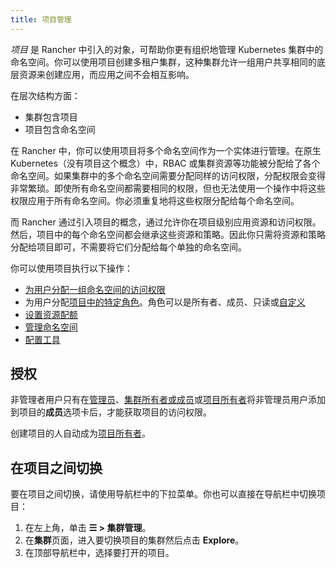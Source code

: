 ```yaml
---
title: 项目管理
---
```


<head>
  <link rel="canonical" href="https://ranchermanager.docs.rancher.com/zh/how-to-guides/advanced-user-guides/manage-projects"/>
</head>

_项目_ 是 Rancher 中引入的对象，可帮助你更有组织地管理 Kubernetes 集群中的命名空间。你可以使用项目创建多租户集群，这种集群允许一组用户共享相同的底层资源来创建应用，而应用之间不会相互影响。

在层次结构方面：

- 集群包含项目
- 项目包含命名空间

在 Rancher 中，你可以使用项目将多个命名空间作为一个实体进行管理。在原生 Kubernetes（没有项目这个概念）中，RBAC 或集群资源等功能被分配给了各个命名空间。如果集群中的多个命名空间需要分配同样的访问权限，分配权限会变得非常繁琐。即使所有命名空间都需要相同的权限，但也无法使用一个操作中将这些权限应用于所有命名空间。你必须重复地将这些权限分配给每个命名空间。

而 Rancher 通过引入项目的概念，通过允许你在项目级别应用资源和访问权限。然后，项目中的每个命名空间都会继承这些资源和策略。因此你只需将资源和策略分配给项目即可，不需要将它们分配给每个单独的命名空间。

你可以使用项目执行以下操作：

- [为用户分配一组命名空间的访问权限](../../new-user-guides/add-users-to-projects.md)
- 为用户分配[项目中的特定角色](../../new-user-guides/authentication-permissions-and-global-configuration/manage-role-based-access-control-rbac/cluster-and-project-roles.md#项目角色)。角色可以是所有者、成员、只读或[自定义](../../new-user-guides/authentication-permissions-and-global-configuration/manage-role-based-access-control-rbac/custom-roles.md)
- [设置资源配额](manage-project-resource-quotas/manage-project-resource-quotas.md)
- [管理命名空间](../../new-user-guides/manage-namespaces.md)
- [配置工具](../../../reference-guides/rancher-project-tools.md)

## 授权

非管理者用户只有在[管理员](../../new-user-guides/authentication-permissions-and-global-configuration/manage-role-based-access-control-rbac/global-permissions.md)、[集群所有者或成员](../../new-user-guides/authentication-permissions-and-global-configuration/manage-role-based-access-control-rbac/cluster-and-project-roles.md#集群角色)或[项目所有者](../../new-user-guides/authentication-permissions-and-global-configuration/manage-role-based-access-control-rbac/cluster-and-project-roles.md#项目角色)将非管理员用户添加到项目的**成员**选项卡后，才能获取项目的访问权限。

创建项目的人自动成为[项目所有者](../../new-user-guides/authentication-permissions-and-global-configuration/manage-role-based-access-control-rbac/cluster-and-project-roles.md#项目角色)。

## 在项目之间切换

要在项目之间切换，请使用导航栏中的下拉菜单。你也可以直接在导航栏中切换项目：

1. 在左上角，单击 **☰ > 集群管理**。
1. 在**集群**页面，进入要切换项目的集群然后点击 **Explore**。
1. 在顶部导航栏中，选择要打开的项目。
